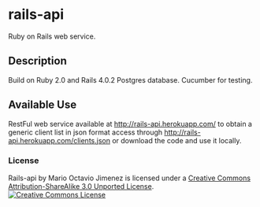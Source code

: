 rails-api
=========

Ruby on Rails web service.

## Description ##

Build on Ruby 2.0 and Rails 4.0.2 
Postgres database.
Cucumber for testing.

## Available Use ##

RestFul web service available at http://rails-api.herokuapp.com/ to obtain a generic client list in json format access through http://rails-api.herokuapp.com/clients.json or download the code and use it locally.

### License ###
<p>
  Rails-api by Mario Octavio Jimenez is licensed under a <a rel="license" href="http://creativecommons.org/licenses/by-sa/3.0/">Creative Commons Attribution-ShareAlike 3.0 Unported License</a>.   <br>
  <a rel="license" href="http://creativecommons.org/licenses/by-sa/3.0/"><img alt="Creative Commons License" style="border-width:0" src="./images/license.png" /></a>
</p>
